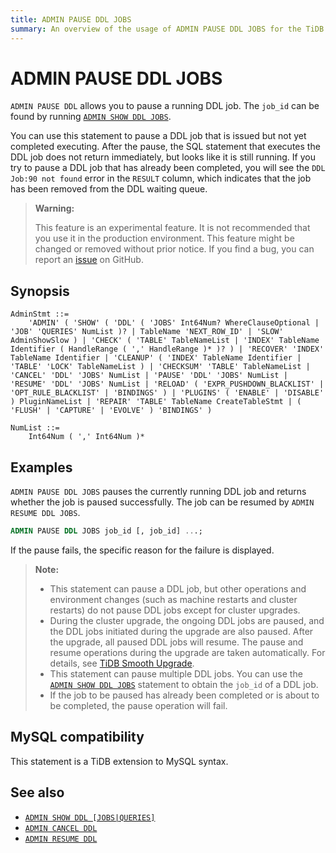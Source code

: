 ```yaml
---
title: ADMIN PAUSE DDL JOBS
summary: An overview of the usage of ADMIN PAUSE DDL JOBS for the TiDB database.
---
```


# ADMIN PAUSE DDL JOBS

`ADMIN PAUSE DDL` allows you to pause a running DDL job. The `job_id` can be found by running [`ADMIN SHOW DDL JOBS`](/sql-statements/sql-statement-admin-show-ddl.md).

You can use this statement to pause a DDL job that is issued but not yet completed executing. After the pause, the SQL statement that executes the DDL job does not return immediately, but looks like it is still running. If you try to pause a DDL job that has already been completed, you will see the `DDL Job:90 not found` error in the `RESULT` column, which indicates that the job has been removed from the DDL waiting queue.

> **Warning:**
>
> This feature is an experimental feature. It is not recommended that you use it in the production environment. This feature might be changed or removed without prior notice. If you find a bug, you can report an [issue](https://github.com/pingcap/tidb/issues) on GitHub.

## Synopsis

```ebnf+diagram
AdminStmt ::=
    'ADMIN' ( 'SHOW' ( 'DDL' ( 'JOBS' Int64Num? WhereClauseOptional | 'JOB' 'QUERIES' NumList )? | TableName 'NEXT_ROW_ID' | 'SLOW' AdminShowSlow ) | 'CHECK' ( 'TABLE' TableNameList | 'INDEX' TableName Identifier ( HandleRange ( ',' HandleRange )* )? ) | 'RECOVER' 'INDEX' TableName Identifier | 'CLEANUP' ( 'INDEX' TableName Identifier | 'TABLE' 'LOCK' TableNameList ) | 'CHECKSUM' 'TABLE' TableNameList | 'CANCEL' 'DDL' 'JOBS' NumList | 'PAUSE' 'DDL' 'JOBS' NumList | 'RESUME' 'DDL' 'JOBS' NumList | 'RELOAD' ( 'EXPR_PUSHDOWN_BLACKLIST' | 'OPT_RULE_BLACKLIST' | 'BINDINGS' ) | 'PLUGINS' ( 'ENABLE' | 'DISABLE' ) PluginNameList | 'REPAIR' 'TABLE' TableName CreateTableStmt | ( 'FLUSH' | 'CAPTURE' | 'EVOLVE' ) 'BINDINGS' )

NumList ::=
    Int64Num ( ',' Int64Num )*
```

## Examples

`ADMIN PAUSE DDL JOBS` pauses the currently running DDL job and returns whether the job is paused successfully. The job can be resumed by `ADMIN RESUME DDL JOBS`.

```sql
ADMIN PAUSE DDL JOBS job_id [, job_id] ...;
```

If the pause fails, the specific reason for the failure is displayed.

> **Note:**
>
> + This statement can pause a DDL job, but other operations and environment changes (such as machine restarts and cluster restarts) do not pause DDL jobs except for cluster upgrades.
> + During the cluster upgrade, the ongoing DDL jobs are paused, and the DDL jobs initiated during the upgrade are also paused. After the upgrade, all paused DDL jobs will resume. The pause and resume operations during the upgrade are taken automatically. For details, see [TiDB Smooth Upgrade](/smooth-upgrade-tidb.md).
> + This statement can pause multiple DDL jobs. You can use the [`ADMIN SHOW DDL JOBS`](/sql-statements/sql-statement-admin-show-ddl.md) statement to obtain the `job_id` of a DDL job.
> + If the job to be paused has already been completed or is about to be completed, the pause operation will fail.

## MySQL compatibility

This statement is a TiDB extension to MySQL syntax.

## See also

* [`ADMIN SHOW DDL [JOBS|QUERIES]`](/sql-statements/sql-statement-admin-show-ddl.md)
* [`ADMIN CANCEL DDL`](/sql-statements/sql-statement-admin-cancel-ddl.md)
* [`ADMIN RESUME DDL`](/sql-statements/sql-statement-admin-resume-ddl.md)
